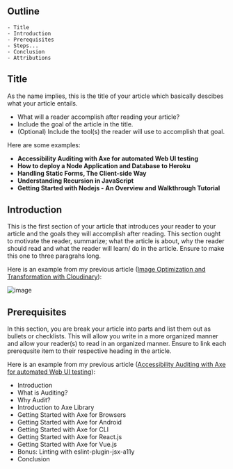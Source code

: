 ## Outline

```
- Title
- Introduction
- Prerequisites
- Steps...
- Conclusion
- Attributions
```

## Title

As the name implies, this is the title of your article which basically descibes what your article entails.

- What will a reader accomplish after reading your article?
- Include the goal of the article in the title.
- (Optional) Include the tool(s) the reader will use to accomplish that goal.

Here are some examples:
- **Accessibility Auditing with Axe for automated Web UI testing**
- **How to deploy a Node Application and Database to Heroku**
- **Handling Static Forms, The Client-side Way**
- **Understanding Recursion in JavaScript**
- **Getting Started with Nodejs - An Overview and Walkthrough Tutorial**

## Introduction

This is the first section of your article that introduces your reader to your article and the goals they will accomplish after reading. This section ought to motivate the reader, summarize; what the article is about, why the reader should read and what the reader will learn/ do in the article. Ensure to make this one to three paragrahs long.

Here is an example from my previous article ([Image Optimization and Transformation with Cloudinary](https://bolajiayodeji.com/image-optimization-and-transformation-with-cloudinary-ck7ft0r9100p7nds1ja70s9mu)):

![image](https://user-images.githubusercontent.com/30334776/79635563-9afc5a00-8169-11ea-94ea-44cc25e51d9b.png)

## Prerequisites

In this section, you are break your article into parts and list them out as bullets or checklists. This will allow you write in a more organized manner and allow your reader(s) to read in an organized manner. Ensure to link each prerequsite item to their respective heading in the article.

Here is an example from my previous article ([Accessibility Auditing with Axe for automated Web UI testing](https://bolajiayodeji.com/accessibility-auditing-with-axe-for-automated-web-ui-testing-ck3tyrb4j01kt6qs180hpzaso)):

- Introduction
- What is Auditing?
- Why Audit?
- Introduction to Axe Library
- Getting Started with Axe for Browsers
- Getting Started with Axe for Android
- Getting Started with Axe for CLI
- Getting Started with Axe for React.js
- Getting Started with Axe for Vue.js
- Bonus: Linting with eslint-plugin-jsx-a11y
- Conclusion

